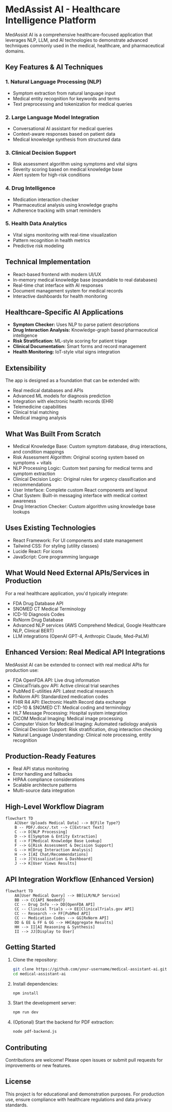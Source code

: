 # MedAssist AI - Healthcare Intelligence Platform

MedAssist AI is a comprehensive healthcare-focused application that leverages NLP, LLM, and AI technologies to demonstrate advanced techniques commonly used in the medical, healthcare, and pharmaceutical domains.

## Key Features & AI Techniques

### 1. Natural Language Processing (NLP)
- Symptom extraction from natural language input
- Medical entity recognition for keywords and terms
- Text preprocessing and tokenization for medical queries

### 2. Large Language Model Integration
- Conversational AI assistant for medical queries
- Context-aware responses based on patient data
- Medical knowledge synthesis from structured data

### 3. Clinical Decision Support
- Risk assessment algorithm using symptoms and vital signs
- Severity scoring based on medical knowledge base
- Alert system for high-risk conditions

### 4. Drug Intelligence
- Medication interaction checker
- Pharmaceutical analysis using knowledge graphs
- Adherence tracking with smart reminders

### 5. Health Data Analytics
- Vital signs monitoring with real-time visualization
- Pattern recognition in health metrics
- Predictive risk modeling

## Technical Implementation
- React-based frontend with modern UI/UX
- In-memory medical knowledge base (expandable to real databases)
- Real-time chat interface with AI responses
- Document management system for medical records
- Interactive dashboards for health monitoring

## Healthcare-Specific AI Applications
- **Symptom Checker:** Uses NLP to parse patient descriptions
- **Drug Interaction Analysis:** Knowledge-graph based pharmaceutical intelligence
- **Risk Stratification:** ML-style scoring for patient triage
- **Clinical Documentation:** Smart forms and record management
- **Health Monitoring:** IoT-style vital signs integration

## Extensibility
The app is designed as a foundation that can be extended with:
- Real medical databases and APIs
- Advanced ML models for diagnosis prediction
- Integration with electronic health records (EHR)
- Telemedicine capabilities
- Clinical trial matching
- Medical imaging analysis

## What Was Built From Scratch
- Medical Knowledge Base: Custom symptom database, drug interactions, and condition mappings
- Risk Assessment Algorithm: Original scoring system based on symptoms + vitals
- NLP Processing Logic: Custom text parsing for medical terms and symptom extraction
- Clinical Decision Logic: Original rules for urgency classification and recommendations
- User Interface: Complete custom React components and layout
- Chat System: Built-in messaging interface with medical context awareness
- Drug Interaction Checker: Custom algorithm using knowledge base lookups

## Uses Existing Technologies
- React Framework: For UI components and state management
- Tailwind CSS: For styling (utility classes)
- Lucide React: For icons
- JavaScript: Core programming language

## What Would Need External APIs/Services in Production
For a real healthcare application, you'd typically integrate:
- FDA Drug Database API
- SNOMED CT Medical Terminology
- ICD-10 Diagnosis Codes
- RxNorm Drug Database
- Advanced NLP services (AWS Comprehend Medical, Google Healthcare NLP, Clinical BERT)
- LLM integrations (OpenAI GPT-4, Anthropic Claude, Med-PaLM)

## Enhanced Version: Real Medical API Integrations
MedAssist AI can be extended to connect with real medical APIs for production use:
- FDA OpenFDA API: Live drug information
- ClinicalTrials.gov API: Active clinical trial searches
- PubMed E-utilities API: Latest medical research
- RxNorm API: Standardized medication codes
- FHIR R4 API: Electronic Health Record data exchange
- ICD-10 & SNOMED CT: Medical coding and terminology
- HL7 Message Processing: Hospital system integration
- DICOM Medical Imaging: Medical image processing
- Computer Vision for Medical Imaging: Automated radiology analysis
- Clinical Decision Support: Risk stratification, drug interaction checking
- Natural Language Understanding: Clinical note processing, entity recognition

## Production-Ready Features
- Real API status monitoring
- Error handling and fallbacks
- HIPAA compliance considerations
- Scalable architecture patterns
- Multi-source data integration

## High-Level Workflow Diagram

```mermaid
flowchart TD
    A[User Uploads Medical Data] --> B{File Type?}
    B -- PDF/.docx/.txt --> C[Extract Text]
    C --> D[NLP Processing]
    D --> E[Symptom & Entity Extraction]
    E --> F[Medical Knowledge Base Lookup]
    F --> G[Risk Assessment & Decision Support]
    G --> H[Drug Interaction Analysis]
    H --> I[AI Chat/Recommendations]
    I --> J[Visualization & Dashboard]
    J --> K[User Views Results]
```

## API Integration Workflow (Enhanced Version)

```mermaid
flowchart TD
    AA[User Medical Query] --> BB[LLM/NLP Service]
    BB --> CC{API Needed?}
    CC -- Drug Info --> DD[OpenFDA API]
    CC -- Clinical Trials --> EE[ClinicalTrials.gov API]
    CC -- Research --> FF[PubMed API]
    CC -- Medication Codes --> GG[RxNorm API]
    DD & EE & FF & GG --> HH[Aggregate Results]
    HH --> II[AI Reasoning & Synthesis]
    II --> JJ[Display to User]
```

## Getting Started
1. Clone the repository:
   ```bash
   git clone https://github.com/your-username/medical-assistant-ai.git
   cd medical-assistant-ai
   ```
2. Install dependencies:
   ```bash
   npm install
   ```
3. Start the development server:
   ```bash
   npm run dev
   ```
4. (Optional) Start the backend for PDF extraction:
   ```bash
   node pdf-backend.js
   ```

## Contributing
Contributions are welcome! Please open issues or submit pull requests for improvements or new features.

## License
This project is for educational and demonstration purposes. For production use, ensure compliance with healthcare regulations and data privacy standards.
